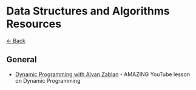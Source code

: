 # Data Structures and Algorithms Resources

[<- Back](./README.md)

## General

- [Dynamic Programming with Alvan Zablan](https://www.youtube.com/watch?v=oBt53YbR9Kk) - AMAZING YouTube lesson on Dynamic Programming
